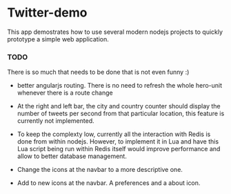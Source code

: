 # Twitter-demo

This app demostrates how to use several modern nodejs projects to quickly prototype a simple web application.

### TODO
There is so much that needs to be done that is not even funny :)

- better angularjs routing. There is no need to refresh the whole hero-unit whenever there is a route change

- At the right and left bar, the city and country counter should display the number of tweets per second from that particular location, this feature is currently not implemented.

- To keep the complexty low, currently all the interaction with Redis is done from within nodejs. However, to implement it in Lua and have this Lua script being run within Redis itself would improve performance and allow to better database management.

- Change the icons at the navbar to a more descriptive one.

- Add to new icons at the navbar. A preferences and a about icon. 



